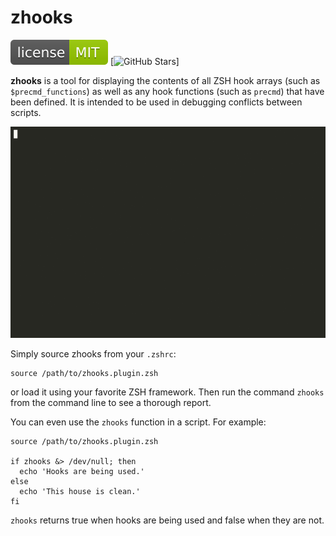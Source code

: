# zhooks

[![MIT License](img/mit_license.svg)](https://opensource.org/licenses/MIT)
[![GitHub Stars](https://img.shields.io/github/stars/agkozak/zhooks.svg)]

**zhooks** is a tool for displaying the contents of all ZSH hook arrays (such as `$precmd_functions`) as well as any hook functions (such as `precmd`) that have been defined. It is intended to be used in debugging conflicts between scripts.

![zhooks](img/demo.gif)

Simply source zhooks from your `.zshrc`:

    source /path/to/zhooks.plugin.zsh

or load it using your favorite ZSH framework. Then run the command `zhooks` from the command line to see a thorough report.

You can even use the `zhooks` function in a script. For example:

    source /path/to/zhooks.plugin.zsh

    if zhooks &> /dev/null; then
      echo 'Hooks are being used.'
    else
      echo 'This house is clean.'
    fi

`zhooks` returns true when hooks are being used and false when they are not.
